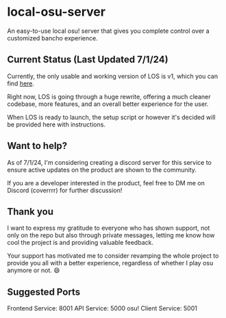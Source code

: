 # local-osu-server
An easy-to-use local osu! server that gives you complete control over a customized bancho experience.

## Current Status (Last Updated 7/1/24)
Currently, the only usable and working version of LOS is v1, which you can find [here](https://github.com/jeevanjohnson/local-osu-server).

Right now, LOS is going through a huge rewrite, offering a much cleaner codebase, more features, and an overall better experience for the user.

When LOS is ready to launch, the setup script or however it's decided will be provided here with instructions.

## Want to help?
As of 7/1/24, I'm considering creating a discord server for this service to ensure active updates on the product are shown to the community.

If you are a developer interested in the product, feel free to DM me on Discord (coverrrr) for further discussion!

## Thank you
I want to express my gratitude to everyone who has shown support, not only on the repo but also through private messages, letting me know how cool the project is and providing valuable feedback.

Your support has motivated me to consider revamping the whole project to provide you all with a better experience, regardless of whether I play osu anymore or not. 😄

## Suggested Ports
Frontend Service: 8001
API Service: 5000 
osu! Client Service: 5001
